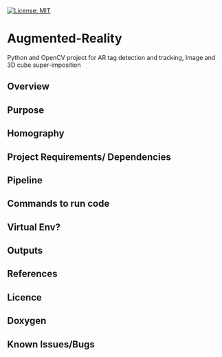 [![License: MIT](https://img.shields.io/badge/License-MIT-yellow.svg)](https://opensource.org/licenses/MIT)

# Augmented-Reality
Python and OpenCV project for AR tag detection and tracking, Image and 3D cube super-imposition

## Overview

## Purpose

## Homography

## Project Requirements/ Dependencies

## Pipeline

## Commands to run code

## Virtual Env?

## Outputs

## References

## Licence

## Doxygen

## Known Issues/Bugs
